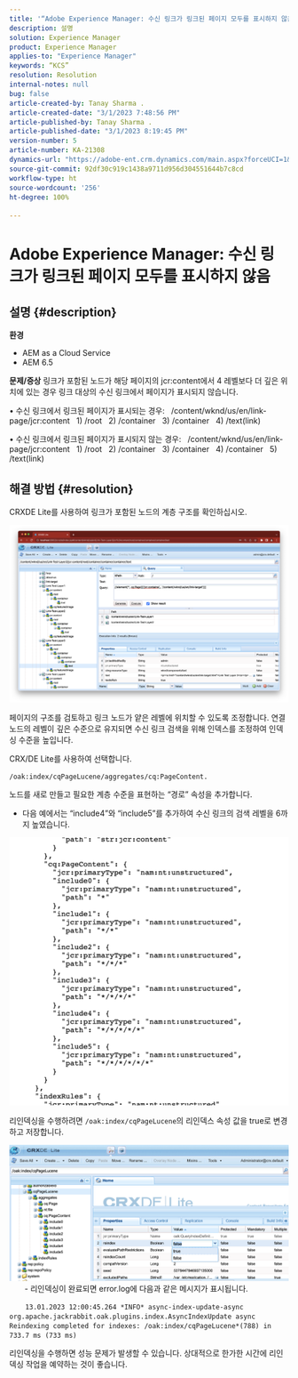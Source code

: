 ```yaml
---
title: '“Adobe Experience Manager: 수신 링크가 링크된 페이지 모두를 표시하지 않음”'
description: 설명
solution: Experience Manager
product: Experience Manager
applies-to: "Experience Manager"
keywords: “KCS”
resolution: Resolution
internal-notes: null
bug: false
article-created-by: Tanay Sharma .
article-created-date: "3/1/2023 7:48:56 PM"
article-published-by: Tanay Sharma .
article-published-date: "3/1/2023 8:19:45 PM"
version-number: 5
article-number: KA-21308
dynamics-url: "https://adobe-ent.crm.dynamics.com/main.aspx?forceUCI=1&pagetype=entityrecord&etn=knowledgearticle&id=558b5814-6ab8-ed11-83fe-6045bd0065f9"
source-git-commit: 92df30c919c1438a9711d956d304551644b7c8cd
workflow-type: ht
source-wordcount: '256'
ht-degree: 100%

---
```


# Adobe Experience Manager: 수신 링크가 링크된 페이지 모두를 표시하지 않음

## 설명 {#description}

<b>환경</b>
- AEM as a Cloud Service
- AEM 6.5



<b>문제/증상</b>
링크가 포함된 노드가 해당 페이지의 jcr:content에서 4 레벨보다 더 깊은 위치에 있는 경우 링크 대상의 수신 링크에서 페이지가 표시되지 않습니다.

• 수신 링크에서 링크된 페이지가 표시되는 경우:
  /content/wknd/us/en/link-page/jcr:content
  1) /root
  2) /container
  3) /container
  4) /text(link)

• 수신 링크에서 링크된 페이지가 표시되지 않는 경우:
  /content/wknd/us/en/link-page/jcr:content
  1) /root
  2) /container
  3) /container
  4) /container
  5) /text(link)


## 해결 방법 {#resolution}


CRXDE Lite를 사용하여 링크가 포함된 노드의 계층 구조를 확인하십시오.

![](assets/667a70ba-a39b-ed11-aad1-6045bd0065b6.png)

페이지의 구조를 검토하고 링크 노드가 얕은 레벨에 위치할 수 있도록 조정합니다.
연결 노드의 레벨이 깊은 수준으로 유지되면 수신 링크 검색을 위해 인덱스를 조정하여 인덱싱 수준을 높입니다.

CRX/DE Lite를 사용하여 선택합니다.


```
/oak:index/cqPageLucene/aggregates/cq:PageContent.
```

노드를 새로 만들고 필요한 계층 수준을 표현하는 “경로” 속성을 추가합니다.
- 다음 예에서는 “include4”와 “include5”를 추가하여 수신 링크의 검색 레벨을 6까지 높였습니다.

![](assets/72c18342-0e9e-ed11-aad1-6045bd0067ea.png)

리인덱싱을 수행하려면 `/oak:index/cqPageLucene`의 리인덱스 속성 값을 true로 변경하고 저장합니다.

![](assets/a4203d8b-0e9e-ed11-aad1-6045bd0067ea.png)
  
    - 리인덱싱이 완료되면 error.log에 다음과 같은 메시지가 표시됩니다.

`    13.01.2023 12:00:45.264 *INFO* async-index-update-async org.apache.jackrabbit.oak.plugins.index.AsyncIndexUpdate async Reindexing completed for indexes: /oak:index/cqPageLucene*(788) in 733.7 ms (733 ms)`

리인덱싱을 수행하면 성능 문제가 발생할 수 있습니다.
 상대적으로 한가한 시간에 리인덱싱 작업을 예약하는 것이 좋습니다.
